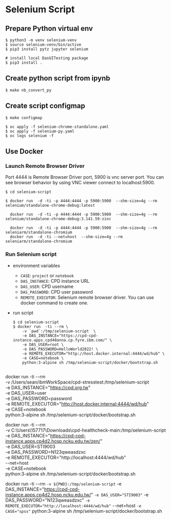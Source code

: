 # Selenium Script

## Prepare Python virtual env

```shell
$ python3 -m venv selenium-venv
$ source selenium-venv/bin/active
$ pip3 install pytz jupyter selenium

# install local DasUITesting package
$ pip3 install .
```

## Create python script from ipynb

```shell
$ make nb_convert_py

```

## Create script configmap

```shell
$ make configmap

$ oc apply -f selenium-chrome-standalone.yaml
$ oc apply -f selenium-py.yaml
$ oc logs selenium -f

```

## Use Docker

### Launch Remote Browser Driver

Port 4444 is Remote Browser Driver port, 5900 is vnc server port.
You can see browser behavior by using VNC viewer connect to localhost:5900.

```
$ cd selenium-script

$ docker run  -d -ti -p 4444:4444 -p 5900:5900  --shm-size=4g --rm selenium/standalone-chrome-debug:latest

  docker run  -d -ti -p 4444:4444 -p 5900:5900  --shm-size=4g --rm selenium/standalone-chrome-debug:3.141.59-zinc

  docker run  -d -ti -p 4444:4444 -p 5900:5900  --shm-size=4g --rm seleniarm/standalone-chromium
  docker run  -d -ti --net=host  --shm-size=4g --rm seleniarm/standalone-chromium
```

### Run Selenium script

- environment variables

  - `CASE`: `project` or `notebook`
  - `DAS_INSTANCE`: CPD instance URL
  - `DAS_USER`: CPD username
  - `DAS_PASSWORD`: CPD user password
  - `REMOTE_EXECUTOR`: Selenium remote browser driver. You can use docker command to create one.

- run script

  ```
  $ cd selenium-script
  $ docker run  -ti --rm \
      -v `pwd`:/tmp/selenium-script  \
      -e DAS_INSTANCE="https://cpd-cpd-instance.apps.cpd48anna.cp.fyre.ibm.com/" \
      -e DAS_USER=root \
      -e DAS_PASSWORD=HelloWorld2022! \
      -e REMOTE_EXECUTOR="http://host.docker.internal:4444/wd/hub" \
      -e CASE=notebook \
      python:3-alpine sh /tmp/selenium-script/docker/bootstrap.sh


  ```

docker run -ti --rm \
 -v /Users/sean/ibmWorkSpace/cpd-stresstest:/tmp/selenium-script \
 -e DAS_INSTANCE="https://cpd.org.tw" \
 -e DAS_USER=user \
 -e DAS_PASSWORD=password \
 -e REMOTE_EXECUTOR="http://host.docker.internal:4444/wd/hub" \
 -e CASE=notebook \
 python:3-alpine sh /tmp/selenium-script/docker/bootstrap.sh

docker run -ti --rm \
 -v C:\Users\157717\Downloads\cpd-healthcheck-main:/tmp/selenium-script \
 -e DAS_INSTANCE="https://cpd-cpd-instance.apps.cp4d2.hosp.ncku.edu.tw/zen/" \
 -e DAS_USER=STI9003 \
 -e DAS_PASSWORD=N123qweasdzxc \
 -e REMOTE_EXECUTOR="http://localhost:4444/wd/hub" \
 --net=host \
 -e CASE=notebook \
 python:3-alpine sh /tmp/selenium-script/docker/bootstrap.sh

docker run -ti --rm `
 -v ${PWD}:/tmp/selenium-script `
 -e DAS_INSTANCE="https://cpd-cpd-instance.apps.cp4d2.hosp.ncku.edu.tw/" `
 -e DAS_USER="STI9003" `
 -e DAS_PASSWORD="N123qweasdzxc" `
 -e REMOTE_EXECUTOR="http://localhost:4444/wd/hub" `
 --net=host `
 -e CASE="spss" `
 python:3-alpine sh /tmp/selenium-script/docker/bootstrap.sh

